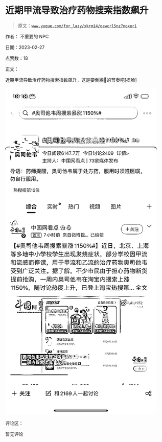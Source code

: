 # 近期甲流导致治疗药物搜索指数飙升

> 原文：[`www.yuque.com/for_lazy/xkrm14/oawcrl5nz7noxer1`](https://www.yuque.com/for_lazy/xkrm14/oawcrl5nz7noxer1)

作者： 不重要的 NPC 

日期：2023-02-27 

点赞数：18 

正文： 

近期甲流导致治疗药物搜索指数飙升，这是要倒腾💊的节奏吧[捂脸] 

![](img/c858e64239fe596fd128a1bf4e7232d8.png)  

评论区： 

暂无评论 

